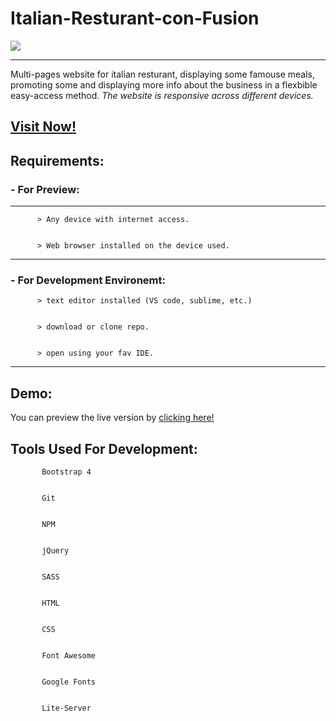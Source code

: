 # Italian-Resturant-con-Fusion 
![](img/logo.png)

---
Multi-pages website for italian resturant, displaying some famouse meals, promoting some and displaying more info about the business in a flexbible easy-access method.
*The website is responsive across different devices.*




## [Visit Now!](https://reverent-varahamihira-2dc065.netlify.com)



   ## Requirements:


  ### - For Preview:
   ---


          > Any device with internet access.


          > Web browser installed on the device used.

 ---

  ### - For Development Environemt:


          > text editor installed (VS code, sublime, etc.)


          > download or clone repo.


          > open using your fav IDE.

---
## Demo:


You can preview the live version by [clicking here!](https://reverent-varahamihira-2dc065.netlify.com)


## Tools Used For Development:


           Bootstrap 4 


           Git


           NPM


           jQuery


           SASS


           HTML


           CSS
           
           
           Font Awesome 


           Google Fonts


           Lite-Server
               
